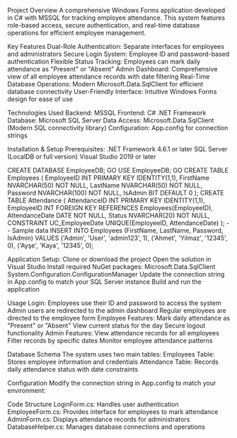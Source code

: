 Project Overview
A comprehensive Windows Forms application developed in C# with MSSQL for tracking employee attendance. This system features role-based access, secure authentication, and real-time database operations for efficient employee management.

Key Features
Dual-Role Authentication: Separate interfaces for employees and administrators
Secure Login System: Employee ID and password-based authentication
Flexible Status Tracking: Employees can mark daily attendance as "Present" or "Absent"
Admin Dashboard: Comprehensive view of all employee attendance records with date filtering
Real-Time Database Operations: Modern Microsoft.Data.SqlClient for efficient database connectivity
User-Friendly Interface: Intuitive Windows Forms design for ease of use

Technologies Used
Backend: MSSQL
Frontend: C# .NET Framework
Database: Microsoft SQL Server
Data Access: Microsoft.Data.SqlClient (Modern SQL connectivity library)
Configuration: App.config for connection strings

Installation & Setup
Prerequisites:
.NET Framework 4.6.1 or later
SQL Server (LocalDB or full version)
Visual Studio 2019 or later

CREATE DATABASE EmployeeDB;
GO
USE EmployeeDB;
GO
CREATE TABLE Employees (
    EmployeeID INT PRIMARY KEY IDENTITY(1,1),
    FirstName NVARCHAR(50) NOT NULL,
    LastName NVARCHAR(50) NOT NULL,
    Password NVARCHAR(100) NOT NULL,
    IsAdmin BIT DEFAULT 0
);
CREATE TABLE Attendance (
    AttendanceID INT PRIMARY KEY IDENTITY(1,1),
    EmployeeID INT FOREIGN KEY REFERENCES Employees(EmployeeID),
    AttendanceDate DATE NOT NULL,
    Status NVARCHAR(20) NOT NULL,
    CONSTRAINT UC_EmployeeDate UNIQUE(EmployeeID, AttendanceDate)
);
-- Sample data
INSERT INTO Employees (FirstName, LastName, Password, IsAdmin) VALUES
('Admin', 'User', 'admin123', 1),
('Ahmet', 'Yılmaz', '12345', 0),
('Ayşe', 'Kaya', '12345', 0);

Application Setup:
Clone or download the project
Open the solution in Visual Studio
Install required NuGet packages:
Microsoft.Data.SqlClient
System.Configuration.ConfigurationManager
Update the connection string in App.config to match your SQL Server instance
Build and run the application

Usage
Login:
Employees use their ID and password to access the system
Admin users are redirected to the admin dashboard
Regular employees are directed to the employee form
Employee Features:
Mark daily attendance as "Present" or "Absent"
View current status for the day
Secure logout functionality
Admin Features:
View attendance records for all employees
Filter records by specific dates
Monitor employee attendance patterns

Database Schema
The system uses two main tables:
Employees Table: Stores employee information and credentials
Attendance Table: Records daily attendance status with date constraints

Configuration
Modify the connection string in App.config to match your environment:
<connectionStrings>
    <add name="EmployeeDBConnection" 
         connectionString="Server=(localdb)\MSSQLLocalDB;Database=EmployeeDB;Integrated Security=true;TrustServerCertificate=true;"
         providerName="Microsoft.Data.SqlClient" />
</connectionStrings>

Code Structure
LoginForm.cs: Handles user authentication
EmployeeForm.cs: Provides interface for employees to mark attendance
AdminForm.cs: Displays attendance records for administrators
DatabaseHelper.cs: Manages database connections and operations
